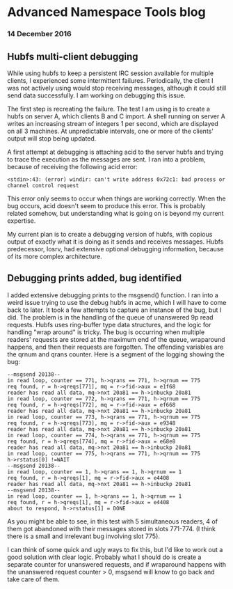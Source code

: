 # Advanced Namespace Tools blog
### 14 December 2016

## Hubfs multi-client debugging

While using hubfs to keep a persistent IRC session available for multiple clients, I experienced some intermittent failures. Periodically, the client I was not actively using would stop receiving messages, although it could still send data successfully. I am working on debugging this issue.

The first step is recreating the failure. The test I am using is to create a hubfs on server A, which clients B and C import. A shell running on server A writes an increasing stream of integers 1 per second, which are displayed on all 3 machines. At unpredictable intervals, one or more of the clients' output will stop being updated.

A first attempt at debugging is attaching acid to the server hubfs and trying to trace the execution as the messages are sent. I ran into a problem, because of receiving the following acid error:

	<stdin>:43: (error) windir: can't write address 0x72c1: bad process or channel control request

This error only seems to occur when things are working correctly. When the bug occurs, acid doesn't seem to produce this error. This is probably related somehow, but understanding what is going on is beyond my current expertise.

My current plan is to create a debugging version of hubfs, with copious output of exactly what it is doing as it sends and receives messages. Hubfs predecessor, Iosrv, had extensive optional debugging information, because of its more complex architecture.

## Debugging prints added, bug identified

I added extensive debugging prints to the msgsend() function. I ran into a weird issue trying to use the debug hubfs in acme, which I will have to come back to later. It took a few attempts to capture an instance of the bug, but I did. The problem is in the handling of the queue of unanswered 9p read requests. Hubfs uses ring-buffer type data structures, and the logic for handling "wrap around" is tricky. The bug is occurring when multiple readers' requests are stored at the maximum end of the queue, wraparound happens, and then their requests are forgotten. The offending variables are the qrnum and qrans counter. Here is a segment of the logging showing the bug:

	--msgsend 20138--
	in read loop, counter == 771, h->qrans == 771, h->qrnum == 775
	req found, r = h->qreqs[771], mq = r->fid->aux = e1f68
	reader has read all data, mq->nxt 20a81 == h->inbuckp 20a81
	in read loop, counter == 772, h->qrans == 771, h->qrnum == 775
	req found, r = h->qreqs[772], mq = r->fid->aux = ef668
	reader has read all data, mq->nxt 20a81 == h->inbuckp 20a81
	in read loop, counter == 773, h->qrans == 771, h->qrnum == 775
	req found, r = h->qreqs[773], mq = r->fid->aux = e9348
	reader has read all data, mq->nxt 20a81 == h->inbuckp 20a81
	in read loop, counter == 774, h->qrans == 771, h->qrnum == 775
	req found, r = h->qreqs[774], mq = r->fid->aux = e68e8
	reader has read all data, mq->nxt 20a81 == h->inbuckp 20a81
	in read loop, counter == 775, h->qrans == 771, h->qrnum == 775
	h->rstatus[0] !=WAIT
	--msgsend 20138--
	in read loop, counter == 1, h->qrans == 1, h->qrnum == 1
	req found, r = h->qreqs[1], mq = r->fid->aux = e4408
	reader has read all data, mq->nxt 20a81 == h->inbuckp 20a81
	--msgsend 20138--
	in read loop, counter == 1, h->qrans == 1, h->qrnum == 1
	req found, r = h->qreqs[1], mq = r->fid->aux = e4408
	about to respond, h->rstatus[1] = DONE

As you might be able to see, in this test with 5 simultaneous readers, 4 of them got abandoned with their messages stored in slots 771-774. (I think there is a small and irrelevant bug involving slot 775).

I can think of some quick and ugly ways to fix this, but I'd like to work out a good solution with clear logic. Probably what I should do is create a separate counter for unanswered requests, and if wraparound happens with the unanswered request counter > 0, msgsend will know to go back and take care of them.

